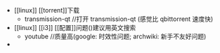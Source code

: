 - [[linux]] [[torrent]]下载
  * transmission-qt //打开 transmission-qt (感觉比 qbittorrent 速度快)
- [[linux]] [[i3]] [[配置]]问题()建议用英文搜索
  * youtube //质量高(google: 时效性问题; archwiki: 新手不友好问题)
-